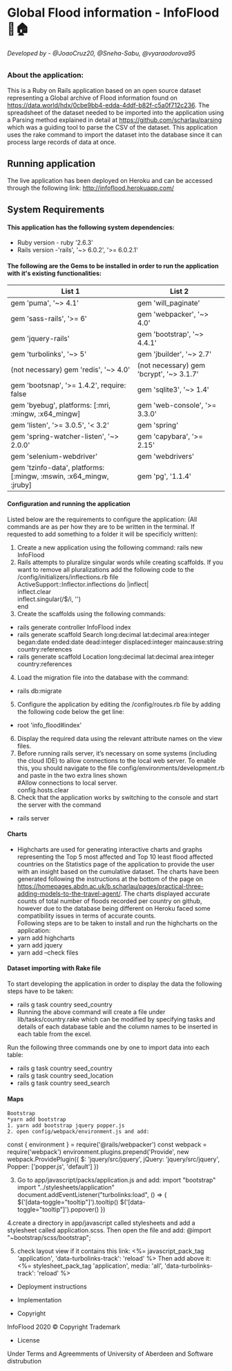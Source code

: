 # Global Flood information - InfoFlood :ocean::house:
###### *Developed by - @JoaoCruz20, @Sneha-Sabu, @vyaraodorova95*
### About the application:
This is a Ruby on Rails application based on an open source dataset representing a Global archive of Flood information found on https://data.world/hdx/0cbe9bb4-edda-4ddf-b82f-c5a0f712c236.
The spreadsheet of the dataset needed to be imported into the application using a Parsing method explained in detail at https://github.com/scharlau/parsing which was a guiding tool to parse the CSV of the dataset. This application uses the rake command to import the dataset into the database since it can process large records of data at once. </p>

## Running application
The live application has been deployed on Heroku and can be accessed through the following link:
http://infoflood.herokuapp.com/

## System Requirements 
#### This application has the following system dependencies:
* Ruby version  - ruby '2.6.3'
* Rails version -'rails', '~> 6.0.2', '>= 6.0.2.1'

#### The following are the Gems to be installed in order to run the application with it's existing functionalities:
List 1 | List 2 
------------ | -------------
gem 'puma', '~> 4.1'| gem 'will_paginate'
gem 'sass-rails', '>= 6' | gem 'webpacker', '~> 4.0'
gem 'jquery-rails' | gem 'bootstrap', '~> 4.4.1'
gem 'turbolinks', '~> 5' | gem 'jbuilder', '~> 2.7'
(not necessary) gem 'redis', '~> 4.0' | (not necessary) gem 'bcrypt', '~> 3.1.7'
gem 'bootsnap', '>= 1.4.2', require: false | gem 'sqlite3', '~> 1.4'
gem 'byebug', platforms: [:mri, :mingw, :x64_mingw] | gem 'web-console', '>= 3.3.0'
gem 'listen', '>= 3.0.5', '< 3.2' | gem 'spring'
gem 'spring-watcher-listen', '~> 2.0.0' | gem 'capybara', '>= 2.15'
gem 'selenium-webdriver' | gem 'webdrivers'
gem 'tzinfo-data', platforms: [:mingw, :mswin, :x64_mingw, :jruby] | gem 'pg', '1.1.4'

#### Configuration and running the application
Listed below are the requirements to configure the application: (All commands are as per how they are to be written in the terminal. If requested to add something to a folder it will be specificly written):
1. Create a new application using the following command:
  rails new InfoFlood
2. Rails attempts to pluralize singular words while creating scaffolds. If you want to remove all pluralizations add the following code to the /config/initializers/inflections.rb file <br/>
ActiveSupport::Inflector.inflections do |inflect| <br/>
inflect.clear <br/>
inflect.singular(/$/i, '') <br/>
end
3. Create the scaffolds using the following commands:
  * rails generate controller InfoFlood index
  * rails generate scaffold Search long:decimal lat:decimal area:integer began:date ended:date dead:integer displaced:integer    maincause:string country:references
  * rails generate scaffold Location long:decimal lat:decimal area:integer country:references
4. Load the migration file into the database with the command:
  * rails db:migrate
5. Configure the application by editing the /config/routes.rb file by adding the following code below the get line: <br/>
  * root 'info_flood#index'
6. Display the required data using the relevant attribute names on the view files.
7. Before running rails server, it’s necessary on some systems (including the cloud IDE) to allow connections to the local web server. To enable this, you should navigate to the file config/environments/development.rb and paste in the two extra lines shown <br/>
  #Allow connections to local server. <br/>
 config.hosts.clear
8. Check that the application works by switching to the console and start the server with the command
* rails server

 #### Charts
 * Highcharts are used for generating interactive charts and graphs representing the Top 5 most affected and Top 10 least flood affected countries on the Statistics page of the application to provide the user with an insight based on the cumulative dataset. The charts have been generated following the instructions at the bottom of the page on https://homepages.abdn.ac.uk/b.scharlau/pages/practical-three-adding-models-to-the-travel-agent/. The charts displayed accurate counts of total number of floods recorded per country on github, however due to the database being different on Heroku faced some compatibility issues in terms of accurate counts.\
Following steps are to be taken to install and run the highcharts on the application:
* yarn add highcharts
* yarn add jquery
* yarn add –check files

#### Dataset importing with Rake file
To start developing the application in order to display the data the following steps have to be taken:
* rails g task country seed_country
* Running the above command will create a file under lib/tasks/country.rake which can be modified by specifying tasks and details of each database table and the column names to be inserted in each table from the excel.

Run the following three commands one by one to import data into each table:
* rails g task country seed_country
* rails g task country seed_location
* rails g task country seed_search

#### Maps

    
    Bootstrap
    *yarn add bootstrap
    1. yarn add bootstrap jquery popper.js
    2. open config/webpack/environment.js and add:
const { environment } = require('@rails/webpacker')
const webpack = require('webpack')
	environment.plugins.prepend('Provide',
new webpack.ProvidePlugin({
$: 'jquery/src/jquery',
jQuery: 'jquery/src/jquery',
Popper: ['popper.js', 'default']
})

   3. Go to app/javascript/packs/application.js and add:
import "bootstrap"
import "../stylesheets/application"
document.addEventListener("turbolinks:load", () => {    
    $('[data-toggle="tooltip"]').tooltip()
    $('[data-toggle="tooltip"]').popover()
})

   4.create a directory in app/javascript called stylesheets and add a stylesheet called application.scss. Then open the file and add:
@import "~bootstrap/scss/bootstrap";

   5. check layout view if it contains this link:
<%= javascript_pack_tag 'application', 'data-turbolinks-track': 'reload' %>
Then add above it:
<%= stylesheet_pack_tag 'application', media: 'all', 'data-turbolinks-track': 'reload' %>

* Deployment instructions

* Implementation

* Copyright

InfoFlood 2020 © Copyright Trademark

* License

Under Terms and Agreemments of University of Aberdeen and Software distrubution
